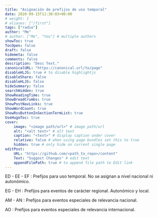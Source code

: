 ```yaml
---
title: "Asignación de prefijos de uso temporal"
date: 2020-09-15T11:30:03+00:00
# weight: 1
# aliases: ["/first"]
tags: ["radio"]
author: "Me"
# author: ["Me", "You"] # multiple authors
showToc: true
TocOpen: false
draft: false
hidemeta: false
comments: false
description: "Desc Text."
canonicalURL: "https://canonical.url/to/page"
disableHLJS: true # to disable highlightjs
disableShare: false
disableHLJS: false
hideSummary: false
searchHidden: true
ShowReadingTime: true
ShowBreadCrumbs: true
ShowPostNavLinks: true
ShowWordCount: true
ShowRssButtonInSectionTermList: true
UseHugoToc: true
cover:
    image: "<image path/url>" # image path/url
    alt: "<alt text>" # alt text
    caption: "<text>" # display caption under cover
    relative: false # when using page bundles set this to true
    hidden: true # only hide on current single page
editPost:
    URL: "https://github.com/<path_to_repo>/content"
    Text: "Suggest Changes" # edit text
    appendFilePath: true # to append file path to Edit link
---
```




ED - EE - EF
: Prefijos para uso temporal. No se asignan a nivel nacional ni autonómico.

EG - EH
: Prefijos para eventos de carácter regional. Autonómico y local.

AM - AN
: Prefijos para eventos especiales de relevancia nacional.

AO
: Prefijos para eventos especiales de relevancia internacional.
